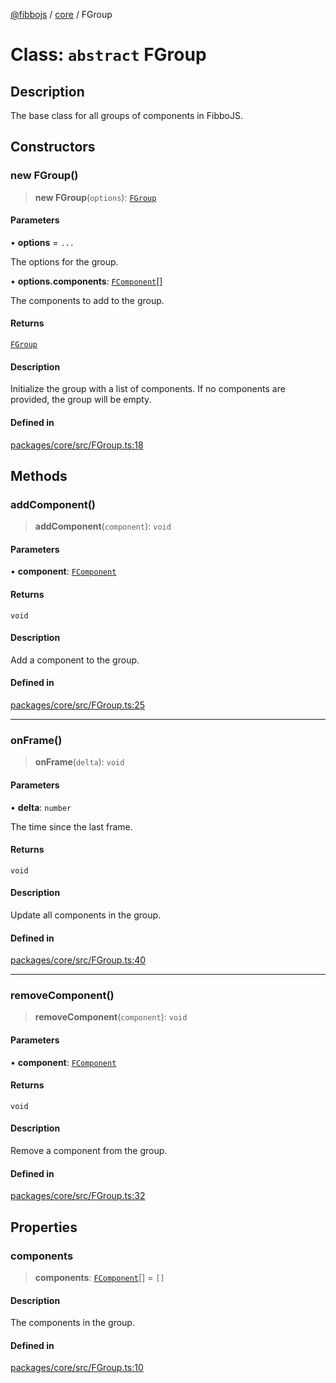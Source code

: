 [@fibbojs](/api/index) / [core](/api/core) / FGroup

# Class: `abstract` FGroup

## Description

The base class for all groups of components in FibboJS.

## Constructors

### new FGroup()

> **new FGroup**(`options`): [`FGroup`](FGroup.md)

#### Parameters

• **options** = `...`

The options for the group.

• **options.components**: [`FComponent`](FComponent.md)[]

The components to add to the group.

#### Returns

[`FGroup`](FGroup.md)

#### Description

Initialize the group with a list of components.
If no components are provided, the group will be empty.

#### Defined in

[packages/core/src/FGroup.ts:18](https://github.com/fibbojs/fibbo/blob/10787392517d7c42542c836b0fad578d96d8c1ac/packages/core/src/FGroup.ts#L18)

## Methods

### addComponent()

> **addComponent**(`component`): `void`

#### Parameters

• **component**: [`FComponent`](FComponent.md)

#### Returns

`void`

#### Description

Add a component to the group.

#### Defined in

[packages/core/src/FGroup.ts:25](https://github.com/fibbojs/fibbo/blob/10787392517d7c42542c836b0fad578d96d8c1ac/packages/core/src/FGroup.ts#L25)

***

### onFrame()

> **onFrame**(`delta`): `void`

#### Parameters

• **delta**: `number`

The time since the last frame.

#### Returns

`void`

#### Description

Update all components in the group.

#### Defined in

[packages/core/src/FGroup.ts:40](https://github.com/fibbojs/fibbo/blob/10787392517d7c42542c836b0fad578d96d8c1ac/packages/core/src/FGroup.ts#L40)

***

### removeComponent()

> **removeComponent**(`component`): `void`

#### Parameters

• **component**: [`FComponent`](FComponent.md)

#### Returns

`void`

#### Description

Remove a component from the group.

#### Defined in

[packages/core/src/FGroup.ts:32](https://github.com/fibbojs/fibbo/blob/10787392517d7c42542c836b0fad578d96d8c1ac/packages/core/src/FGroup.ts#L32)

## Properties

### components

> **components**: [`FComponent`](FComponent.md)[] = `[]`

#### Description

The components in the group.

#### Defined in

[packages/core/src/FGroup.ts:10](https://github.com/fibbojs/fibbo/blob/10787392517d7c42542c836b0fad578d96d8c1ac/packages/core/src/FGroup.ts#L10)
